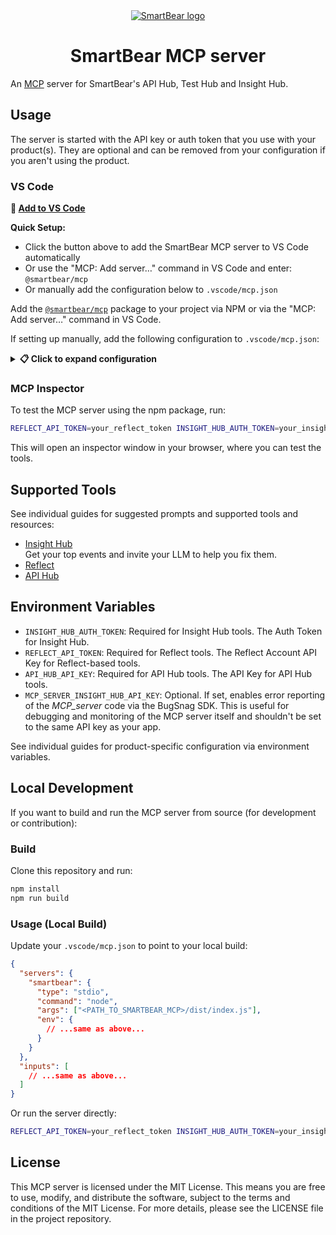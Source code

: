 <div align="center">
  <a href="https://www.smartbear.com">
    <picture>
      <source media="(prefers-color-scheme: dark)" srcset="https://assets.smartbear.com/m/79b99a7ff9c81a9a/original/SmartBear-Logo_Dark-Mode.svg">
      <img alt="SmartBear logo" src="https://assets.smartbear.com/m/105001cc5db1e0bf/original/SmartBear-Logo_Light-Mode.svg">
    </picture>
  </a>
  <h1>SmartBear MCP server</h1>
</div>

An [MCP](https://modelcontextprotocol.io) server for SmartBear's API Hub, Test Hub and Insight Hub.

## Usage

The server is started with the API key or auth token that you use with your product(s). They are optional and can be removed from your configuration if you aren't using the product.

### VS Code

**🚀 [Add to VS Code](vscode:mcp/install?%7B%22name%22%3A%22smartbear%22%2C%22command%22%3A%22npx%22%2C%22args%22%3A%5B%22-y%22%2C%22%40smartbear%2Fmcp%40latest%22%5D%2C%22env%22%3A%7B%22INSIGHT_HUB_AUTH_TOKEN%22%3A%22%24%7Binput%3Ainsight_hub_auth_token%7D%22%2C%22INSIGHT_HUB_PROJECT_API_KEY%22%3A%22%24%7Binput%3Ainsight_hub_project_api_key%7D%22%2C%22REFLECT_API_TOKEN%22%3A%22%24%7Binput%3Areflect_api_token%7D%22%2C%22API_HUB_API_KEY%22%3A%22%24%7Binput%3Aapi_hub_api_key%7D%22%7D%2C%22inputs%22%3A%5B%7B%22id%22%3A%22insight_hub_auth_token%22%2C%22type%22%3A%22promptString%22%2C%22description%22%3A%22Insight%20Hub%20Auth%20Token%20-%20leave%20blank%20to%20disable%20Insight%20Hub%20tools%22%2C%22password%22%3Atrue%7D%2C%7B%22id%22%3A%22insight_hub_project_api_key%22%2C%22type%22%3A%22promptString%22%2C%22description%22%3A%22Insight%20Hub%20Project%20API%20Key%20-%20for%20single%20project%20interactions%22%2C%22password%22%3Afalse%7D%2C%7B%22id%22%3A%22reflect_api_token%22%2C%22type%22%3A%22promptString%22%2C%22description%22%3A%22Reflect%20API%20Token%20-%20leave%20blank%20to%20disable%20Reflect%20tools%22%2C%22password%22%3Atrue%7D%2C%7B%22id%22%3A%22api_hub_api_key%22%2C%22type%22%3A%22promptString%22%2C%22description%22%3A%22API%20Hub%20API%20Key%20-%20leave%20blank%20to%20disable%20API%20Hub%20tools%22%2C%22password%22%3Atrue%7D%5D%7D)**

**Quick Setup:**
- Click the button above to add the SmartBear MCP server to VS Code automatically
- Or use the "MCP: Add server…" command in VS Code and enter: `@smartbear/mcp`
- Or manually add the configuration below to `.vscode/mcp.json`

Add the [`@smartbear/mcp`](https://www.npmjs.com/package/@smartbear/mcp) package to your project via NPM or via the "MCP: Add server…" command in VS Code.

If setting up manually, add the following configuration to `.vscode/mcp.json`:

<details>
<summary><strong>📋 Click to expand configuration</strong></summary>

```json
{
  "servers": {
    "smartbear": {
      "type": "stdio",
      "command": "npx",
      "args": [
        "-y",
        "@smartbear/mcp@latest"
      ],
      "env": {
        "INSIGHT_HUB_AUTH_TOKEN": "${input:insight_hub_auth_token}",
        "INSIGHT_HUB_PROJECT_API_KEY": "${input:insight_hub_project_api_key}",
        "REFLECT_API_TOKEN": "${input:reflect_api_token}",
        "API_HUB_API_KEY": "${input:api_hub_api_key}"
      }
    }
  },
  "inputs": [
      {
         "id": "insight_hub_auth_token",
         "type": "promptString",
         "description": "Insight Hub Auth Token - leave blank to disable Insight Hub tools",
         "password": true
      },
      {
         "id": "insight_hub_project_api_key",
         "type": "promptString",
         "description": "Insight Hub Project API Key - for single project interactions",
         "password": false
      },
      {
         "id": "reflect_api_token",
         "type": "promptString",
         "description": "Reflect API Token - leave blank to disable Reflect tools",
         "password": true
      },
      {
         "id": "api_hub_api_key",
         "type": "promptString",
         "description": "API Hub API Key - leave blank to disable API Hub tools",
         "password": true
      }
  ]
}
```
</details>

### MCP Inspector

To test the MCP server using the npm package, run:

```bash
REFLECT_API_TOKEN=your_reflect_token INSIGHT_HUB_AUTH_TOKEN=your_insight_hub_token API_HUB_API_KEY=your_api_hub_api_key npx @modelcontextprotocol/inspector npx @smartbear/mcp
```

This will open an inspector window in your browser, where you can test the tools.

## Supported Tools

See individual guides for suggested prompts and supported tools and resources:

- [Insight Hub](./insight-hub/README.md)\
  Get your top events and invite your LLM to help you fix them.
- [Reflect](./reflect/README.md)
- [API Hub](./api-hub/README.md)

## Environment Variables

- `INSIGHT_HUB_AUTH_TOKEN`: Required for Insight Hub tools. The Auth Token for Insight Hub.
- `REFLECT_API_TOKEN`: Required for Reflect tools. The Reflect Account API Key for Reflect-based tools.
- `API_HUB_API_KEY`: Required for API Hub tools. The API Key for API Hub tools.
- `MCP_SERVER_INSIGHT_HUB_API_KEY`: Optional. If set, enables error reporting of the _MCP_server_ code via the BugSnag SDK. This is useful for debugging and monitoring of the MCP server itself and shouldn't be set to the same API key as your app.

See individual guides for product-specific configuration via environment variables.

## Local Development

If you want to build and run the MCP server from source (for development or contribution):

### Build

Clone this repository and run:

```bash
npm install
npm run build
```

### Usage (Local Build)

Update your `.vscode/mcp.json` to point to your local build:

```json
{
  "servers": {
    "smartbear": {
      "type": "stdio",
      "command": "node",
      "args": ["<PATH_TO_SMARTBEAR_MCP>/dist/index.js"],
      "env": {
        // ...same as above...
      }
    }
  },
  "inputs": [
    // ...same as above...
  ]
}
```

Or run the server directly:

```bash
REFLECT_API_TOKEN=your_reflect_token INSIGHT_HUB_AUTH_TOKEN=your_insight_hub_token API_HUB_API_KEY=your_api_hub_api_key node dist/index.js
```

## License

This MCP server is licensed under the MIT License. This means you are free to use, modify, and distribute the software, subject to the terms and conditions of the MIT License. For more details, please see the LICENSE file in the project repository.
